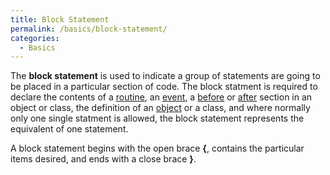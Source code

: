 ```yaml
---
title: Block Statement
permalink: /basics/block-statement/
categories: 
  - Basics
---
```


The **block statement** is used to indicate a group of statements are
going to be placed in a particular section of code. The block statment
is required to declare the contents of a [routine](routines/),
an [event](timers/events/), a [before](properties/before/) or
[after](properties/after/) section in an object or class, the definition
of an [object](globals/object/) or a class, and
where normally only one single statment is allowed, the block statement
represents the equivalent of one statement.

A block statement begins with the open brace **{**, contains the
particular items desired, and ends with a close brace **}**.
